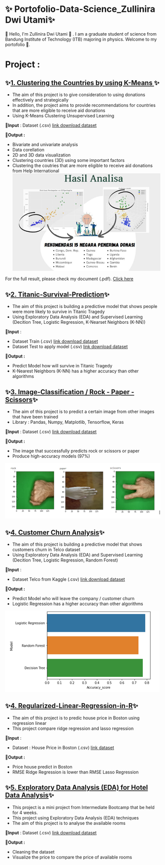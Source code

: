  #  ✨ Portofolio-Data-Science_Zullinira Dwi Utami✨
🙋 Hello, I'm Zullinira Dwi Utami :wave: . I am a graduate student of science from Bandung Institute of Technology (ITB) majoring in physics. Welcome to my portofolio :receipt:.

# Project : 
## ✨[1. Clustering the Countries by using K-Means ](https://github.com/Zullinira/Mini-Project-K-Means--Cluster-ML)✨
  - The aim of this project is to give consideration to using donations effectively and strategically
  - In addition, the project aims to provide recommendations for countries that are more eligible to receive aid donations
  - Using K-Means Clustering Unsupervised Learning
  
  🔸**Input** : Dataset (.csv) [link download dataset](https://github.com/Zullinira/Mini-Project-K-Means--Cluster-ML/blob/main/Data_Negara_HELP.csv)
  
  🔸**Output :**
  - Bivariate and univariate analysis
  - Data corellation 
  - 2D and 3D data visualization
  - Clustering countries (3D) using some important factors 
  - Clustering the coutries that are more eligible to receive aid donations from Help International
 ![alt text](https://github.com/Zullinira/Mini-Project-K-Means--Cluster-ML/blob/main/hasil.JPG)
 
 For the full result, please check my document (.pdf). [Click here](https://github.com/Zullinira/Mini-Project-K-Means--Cluster-ML/blob/main/Final%20Project%20Zullinira.pdf)
 
## ✨[2. Titanic-Survival-Prediction](https://github.com/Zullinira/Titanic-Survival-Prediction)✨
  - The aim of this project is building a predictive model that shows people were more likely to survive in Titanic Tragedy
  - Using Exploratory Data Analysis (EDA) and Supervised Learning (Decition Tree, Logistic Regression, K-Nearset Neighbors (K-NN))
  
  🔸**Input** : 
  - Dataset Train (.csv) [link download dataset](https://github.com/Zullinira/Titanic-Survival-Prediction/blob/main/train1.csv)
  - Dataset Test to apply model (.csv) [link download dataset](https://github.com/Zullinira/Titanic-Survival-Prediction/blob/main/test.csv)
  
  🔸**Output :**
  - Predict Model how will survive in Titanic Tragedy
  - K-Nearest Neighbors (K-NN) has a higher accuracy than other algorithms
 
 ## ✨[3. Image-Classification / Rock - Paper - Scissors](https://github.com/Zullinira/Image-Classification)✨
 - The aim of this project is to predict a certain image from other images that have been trained
 - Library : Pandas, Numpy, Matplotlib, Tensorflow, Keras

  🔸**Input** : 
  Dataset (.csv) [link download dataset](https://www.kaggle.com/drgfreeman/rockpaperscissors)
  
 🔸**Output :**
  - The image that successfully predicts rock or scissors or paper
  - Produce high-accuracy models (97%)
  
  ![alt text](https://github.com/Zullinira/Image-Classification/blob/main/hasil.PNG)

## ✨[4. Customer Churn Analysis](https://github.com/Zullinira/Customer-Churn)✨
  - The aim of this project is building a predictive model that shows customers churn in Telco dataset
  - Using Exploratory Data Analysis (EDA) and Supervised Learning (Decition Tree, Logistic Regression, Random Forest)

 🔸**Input** :
  - Dataset Telco from Kaggle (.csv) [link download dataset](https://github.com/Zullinira/Customer-Churn/blob/main/WA_Fn-UseC_-Telco-Customer-Churn.csv)
  
🔸**Output :**
  - Predict Model who will leave the company / customer churn
  - Logistic Regression has a higher accuracy than other algorithms

  ![alt text](https://github.com/Zullinira/Customer-Churn/blob/main/Model%20Accuracy.PNG)


## ✨[4. Regularized-Linear-Regression-in-R](https://github.com/Zullinira/Regularized-Linear-Regression-in-R)✨
- The aim of this project is to predic house price in Boston using regression linear
- This project compare  ridge regression and lasso regression

🔸**Input** :
- Dataset : House Price in Boston (.csv) [link dataset](https://github.com/Zullinira/Regularized-Linear-Regression-in-R/blob/main/boston.csv)

🔸**Output :**
- Price house predict in Boston
- RMSE Ridge Regression is lower than RMSE Lasso Regression  

## ✨[5. Exploratory Data Analysis (EDA) for Hotel Data Analysis](https://github.com/Zullinira/EDA-for-Hotel-Data-Analysis)✨
  - This project is a mini project from Intermediate Bootcamp that be held for 4 weeks.
  - This project using Exploratory Data Analysis (EDA) techniques 
  - The aim of this project is to analyse the available rooms
  
 🔸**Input** : Dataset (.csv) [link download dataset](https://github.com/Zullinira/EDA-for-Hotel-Data-Analysis/blob/main/airbnb.csv)
  
 🔸**Output :**
  - Cleaning the dataset
  - Visualize the price to compare the price of available rooms


